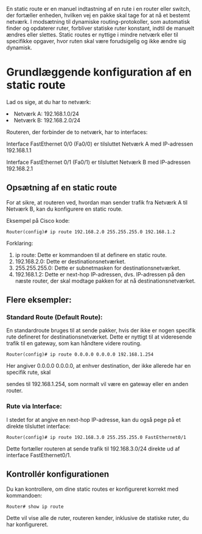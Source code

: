 <p>  En static route er en manuel indtastning af en rute i en router eller switch, der fortæller enheden, hvilken vej en pakke skal tage for at nå et bestemt netværk. I modsætning til dynamiske routing-protokoller, som automatisk finder og opdaterer ruter, forbliver statiske ruter konstant, indtil de manuelt ændres eller slettes. Static routes er nyttige i mindre netværk eller til specifikke opgaver, hvor ruten skal være forudsigelig og ikke ændre sig dynamisk. </p>

<h1> Grundlæggende konfiguration af en static route </h1>

<p> Lad os sige, at du har to netværk: </p>
<ol></ol>
 <li>Netværk A: 192.168.1.0/24</li>
 <li>Netværk B: 192.168.2.0/24 </li>
</ol>

<p></p>

<p> Routeren, der forbinder de to netværk, har to interfaces: </p>

<p> Interface FastEthernet 0/0 (Fa0/0) er tilsluttet Netværk A med IP-adressen 192.168.1.1 </p>

<p> Interface FastEthernet 0/1 (Fa0/1) er tilsluttet Netværk B med IP-adressen 192.168.2.1 </p>

<h2> Opsætning af en static route </h2>

<p> For at sikre, at routeren ved, hvordan man sender trafik fra Netværk A til Netværk B, kan du konfigurere en static route. </p>

<p> Eksempel på Cisco kode: </p>

```
Router(config)# ip route 192.168.2.0 255.255.255.0 192.168.1.2
````
<p> Forklaring: </p>

<ol> 
<li> ip route: Dette er kommandoen til at definere en static route. </li>
<li> 192.168.2.0: Dette er destinationsnetværket. </li>
<li> 255.255.255.0: Dette er subnetmasken for destinationsnetværket. </li>
<li> 192.168.1.2: Dette er next-hop IP-adressen, dvs. IP-adressen på den næste router, der skal modtage pakken for at nå destinationsnetværket.
 </li>
</ol>

<h2> Flere eksempler: </h2>

<h3> Standard Route (Default Route): </h3>

<p> En standardroute bruges til at sende pakker, hvis der ikke er nogen specifik rute defineret for destinationsnetværket. Dette er nyttigt til at videresende trafik til en gateway, som kan håndtere videre routing. </p>

```
Router(config)# ip route 0.0.0.0 0.0.0.0 192.168.1.254
```

<p> Her angiver 0.0.0.0 0.0.0.0, at enhver destination, der ikke allerede har en specifik rute, skal  </p>
<p> sendes til 192.168.1.254, som normalt vil være en gateway eller en anden router. </p>

<h3> Rute via Interface: </h3>

<p> I stedet for at angive en next-hop IP-adresse, kan du også pege på et direkte tilsluttet interface: </p>

```
Router(config)# ip route 192.168.3.0 255.255.255.0 FastEthernet0/1
```
<p> Dette fortæller routeren at sende trafik til 192.168.3.0/24 direkte ud af interface FastEthernet0/1. </p>

<h2> Kontrollér konfigurationen </h2>

<p> Du kan kontrollere, om dine static routes er konfigureret korrekt med kommandoen: </p>

```
Router# show ip route
```
<p> Dette vil vise alle de ruter, routeren kender, inklusive de statiske ruter, du har konfigureret. </p>

<p> </p>
<h></h>


